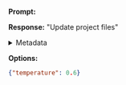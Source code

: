 **Prompt:**



**Response:**
"Update project files"

<details><summary>Metadata</summary>

- Duration: 441 ms
- Datetime: 2024-01-10T17:23:21.995952
- Model: gpt-3.5-turbo-0613

</details>

**Options:**
```json
{"temperature": 0.6}
```

